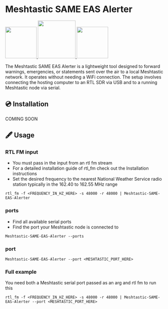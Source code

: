 # Meshtastic SAME EAS Alerter


<a href="https://www.weather.gov/" class="image-container">
    <img src="https://upload.wikimedia.org/wikipedia/commons/thumb/f/ff/US-NationalWeatherService-Logo.svg/2048px-US-NationalWeatherService-Logo.svg.png" width=100>
</a>

<a href="https://www.fema.gov/emergency-managers/practitioners/integrated-public-alert-warning-system/public/emergency-alert-system" class="image-container">
    <img src="https://upload.wikimedia.org/wikipedia/commons/1/15/EAS_new.svg" width=120>
</a>

<a href="https://Meshtastic.org" class="image-container">
    <img src="https://github.com/meshtastic/design/blob/master/Meshtastic%20Powered%20Logo/M-POWERED.png?raw=true" width=100>
</a>

The Meshtastic SAME EAS Alerter is a lightweight tool designed to forward warnings, emergencies, or statements sent over the air to a local Meshtastic network. It operates without needing a WiFi connection. The setup involves connecting the hosting computer to an RTL SDR via USB and to a running Meshtastic node via serial.


## 💿 Installation
COMING SOON

## 🖋️ Usage

### RTL FM input
- You must pass in the input from an rtl fm stream
- For a detailed installation guide of rtl_fm check out the Installation instructions
- Set the desired frequency to the nearest National Weather Service radio station typically in the 162.40 to 162.55 MHz range
```
rtl_fm -f <FREQUENCY_IN_HZ_HERE> -s 48000 -r 48000 | Meshtastic-SAME-EAS-Alerter
```

### ports
- Find all available serial ports
- Find the port your Meshtastic node is connected to

```
Meshtastic-SAME-EAS-Alerter --ports
```

### port

```
Meshtastic-SAME-EAS-Alerter --port <MESHTASTIC_PORT_HERE>
```

### Full example
You need both a Meshtastic serial port passed as an arg and rtl fm to run this
````
rtl_fm -f <FREQUENCY_IN_HZ_HERE> -s 48000 -r 48000 | Meshtastic-SAME-EAS-Alerter --port <MESHTASTIC_PORT_HERE>
````